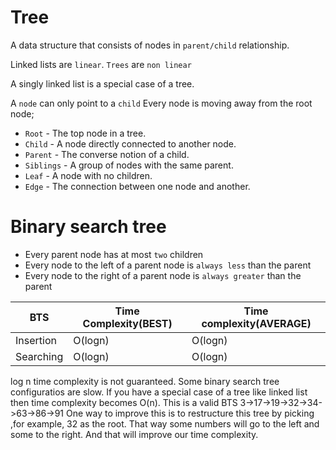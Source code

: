 # Tree

A data structure that consists of nodes in `parent/child` relationship.

Linked lists are `linear`. `Trees` are `non linear`

A singly linked list is a special case of a tree.

A `node` can only point to a `child`
Every node is moving away from the root node;

- `Root` - The top node in a tree.
- `Child` - A node directly connected to another node.
- `Parent` - The converse notion of a child.
- `Siblings` - A group of nodes with the same parent.
- `Leaf` - A node with no children.
- `Edge` - The connection between one node and another.

# Binary search tree

- Every parent node has at most `two` children
- Every node to the left of a parent node is `always less` than the parent
- Every node to the right of a parent node is `always greater` than the parent

| BTS       | Time Complexity(BEST) | Time complexity(AVERAGE) |
| --------- | --------------------- | ------------------------ |
| Insertion | O(logn)               | O(logn)                  |
| Searching | O(logn)               | O(logn)                  |

log n time complexity is not guaranteed. Some binary search tree configuratios are slow. If you have a special case of a tree like linked list then time complexity becomes O(n). This is a valid BTS 3->17->19->32->34->63->86->91 One way to improve this is to restructure this tree by picking ,for example, 32 as the root. That way some numbers will go to the left and some to the right. And that will improve our time complexity.
